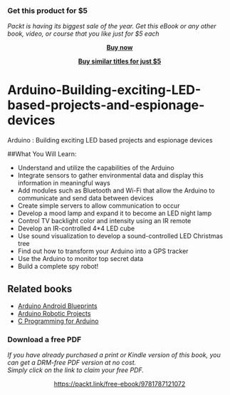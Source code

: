 
### Get this product for $5

<i>Packt is having its biggest sale of the year. Get this eBook or any other book, video, or course that you like just for $5 each</i>


<b><p align='center'>[Buy now](https://packt.link/9781787121072)</p></b>


<b><p align='center'>[Buy similar titles for just $5](https://subscription.packtpub.com/search)</p></b>


# Arduino-Building-exciting-LED-based-projects-and-espionage-devices
Arduino : Building exciting LED based projects and espionage devices

##What You Will Learn:

* Understand and utilize the capabilities of the Arduino
* Integrate sensors to gather environmental data and display this information in meaningful ways
* Add modules such as Bluetooth and Wi-Fi that allow the Arduino to communicate and send data between devices
* Create simple servers to allow communication to occur
* Develop a mood lamp and expand it to become an LED night lamp
* Control TV backlight color and intensity using an IR remote
* Develop an IR-controlled 4*4 LED cube
* Use sound visualization to develop a sound-controlled LED Christmas tree
* Find out how to transform your Arduino into a GPS tracker
* Use the Arduino to monitor top secret data
* Build a complete spy robot!

## Related books
- [Arduino Android Blueprints](https://www.packtpub.com/hardware-and-creative/arduino-android-blueprints?utm_source=github&utm_medium=repository&utm_campaign=9781784390389)
- [Arduino Robotic Projects](https://www.packtpub.com/hardware-and-creative/arduino-robotic-projects?utm_source=github&utm_medium=repository&utm_campaign=9781783989829)
- [C Programming for Arduino](https://www.packtpub.com/hardware-and-creative/c-programming-arduino?utm_source=github&utm_medium=repository&utm_campaign=9781849517584)
### Download a free PDF

 <i>If you have already purchased a print or Kindle version of this book, you can get a DRM-free PDF version at no cost.<br>Simply click on the link to claim your free PDF.</i>
<p align="center"> <a href="https://packt.link/free-ebook/9781787121072">https://packt.link/free-ebook/9781787121072 </a> </p>